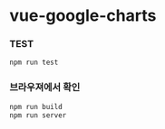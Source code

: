 # vue-google-charts

### TEST
````bash
npm run test
````

### 브라우져에서 확인
````bash
npm run build
npm run server
````